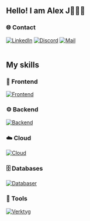 ## Hello! I am Alex J👨🏻‍💻

### 🌐 Contact
[![LinkedIn](https://skillicons.dev/icons?i=linkedin)](https://www.linkedin.com/in/alxjvc)
[![Discord](https://skillicons.dev/icons?i=discord)](https://discord.com/users/alxjvc)
[![Mail](https://skillicons.dev/icons?i=gmail)](mailto:alxjvc@icloud.com)
<br />
<br />
## My skills

### 🎨 Frontend
[![Frontend](https://skillicons.dev/icons?i=angular,html,css&perline=10)]()

### ⚙️ Backend
[![Backend](https://skillicons.dev/icons?i=java,c,cs,arduino&perline=10)]()

### ☁️ Cloud
[![Cloud](https://skillicons.dev/icons?i=azure&perline=10)]()

### 🗄️ Databases
[![Databaser](https://skillicons.dev/icons?i=mysql,mongodb&perline=10)]()

### 🔧 Tools
[![Verktyg](https://skillicons.dev/icons?i=idea,vscode,git,figma,matlab,ps&perline=10)]()



<!--
**alxjvc/alxjvc** is a ✨ _special_ ✨ repository because its `README.md` (this file) appears on your GitHub profile.

Here are some ideas to get you started:

- 🔭 I’m currently working on ...
- 🌱 I’m currently learning ...
- 👯 I’m looking to collaborate on ...
- 🤔 I’m looking for help with ...
- 💬 Ask me about ...
- 📫 How to reach me: ...
- 😄 Pronouns: ...
- ⚡ Fun fact: ...
-->
